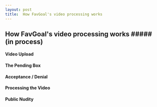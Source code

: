 ```yaml
---
layout: post
title:  How FavGoal's video processing works
---
```



## How FavGoal's video processing works ##### (in process)


#### Video Upload


#### The Pending Box


#### Acceptance / Denial


#### Processing the Video


#### Public Nudity









